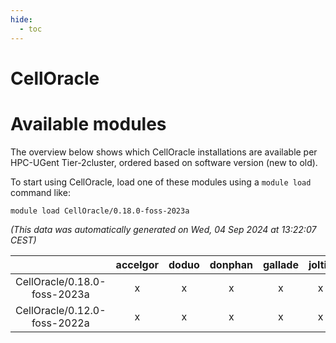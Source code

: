 ```yaml
---
hide:
  - toc
---
```


CellOracle
==========

# Available modules


The overview below shows which CellOracle installations are available per HPC-UGent Tier-2cluster, ordered based on software version (new to old).

To start using CellOracle, load one of these modules using a `module load` command like:

```shell
module load CellOracle/0.18.0-foss-2023a
```

*(This data was automatically generated on Wed, 04 Sep 2024 at 13:22:07 CEST)*  

| |accelgor|doduo|donphan|gallade|joltik|shinx|skitty|
| :---: | :---: | :---: | :---: | :---: | :---: | :---: | :---: |
|CellOracle/0.18.0-foss-2023a|x|x|x|x|x|x|x|
|CellOracle/0.12.0-foss-2022a|x|x|x|x|x|-|x|
